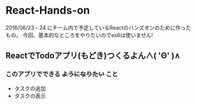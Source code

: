# React-Hands-on

2016/06/23・24 にチーム内で予定しているReactのハンズオンのために作ったもの。
今回、基本的なところをやりたいのでes6は使いません!

## ReactでTodoアプリ(もどき)つくるよん∧( 'Θ' )∧

### このアプリでできる ~~ようになりたい~~ こと

- タスクの追加
- タスクの表示
